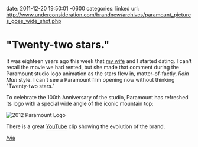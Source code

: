 date: 2011-12-20 19:50:01 -0600
categories: linked
url: http://www.underconsideration.com/brandnew/archives/paramount_pictures_goes_wide_shot.php

# "Twenty-two stars."

It was eighteen years ago this week that [my wife](http://twitter.com/mrspengwynn) and I started dating.
I can't recall the movie we had rented, but she made that comment during the Paramount studio logo animation
as the stars flew in, matter-of-factly, _Rain Man_ style. I can't see a
Paramount film opening now without thinking "Twenty-two stars."

To celebrate the 100th Anniversary of the studio, Paramount has
refreshed its logo with a special wide angle of the iconic mountain top:

![2012 Paramount
Logo](http://cl.ly/0q0R332D3e1h3l1a3x3H/paramount_logo_detail.jpg)

There is a great [YouTube](http://www.youtube.com/watch?feature=player_embedded&v=WU8QbsKeOWM)
clip showing the evolution of the brand.

[/via](http://www.logodesignlove.com/paramount-logo-evolution)

